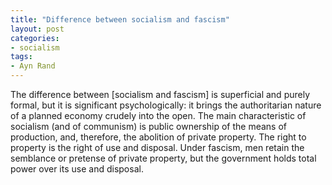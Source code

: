 ```yaml
---
title: "Difference between socialism and fascism"
layout: post
categories:
- socialism
tags:
- Ayn Rand
---
```


The difference between [socialism and fascism] is superficial and purely formal, but it is significant psychologically: it brings the authoritarian nature of a planned economy crudely into the open. The main characteristic of socialism (and of communism) is public ownership of the means of production, and, therefore, the abolition of private property. The right to property is the right of use and disposal. Under fascism, men retain the semblance or pretense of private property, but the government holds total power over its use and disposal.